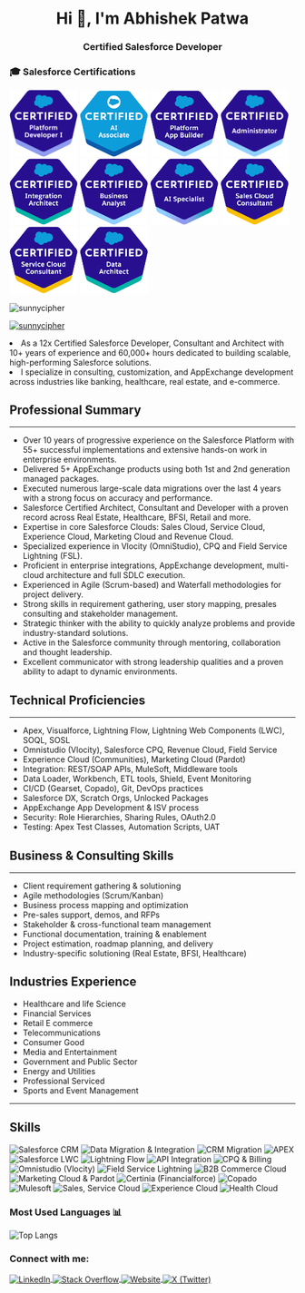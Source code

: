 <h1 align="center">Hi 👋, I'm Abhishek Patwa</h1>
<h3 align="center"> Certified Salesforce Developer </h3>

<h3 align="left">🎓 Salesforce Certifications</h3>
<p align="left">
  <img src="https://github.com/SunnyCipher/certifications/blob/main/Platform-Developer-I.png" alt="Salesforce Certified Associate" width="120"/>
  <img src="https://github.com/SunnyCipher/certifications/blob/main/Associate.png" alt="Salesforce Certified Associate" width="120"/>
   <img src="https://github.com/SunnyCipher/certifications/blob/main/Platform%20App%20developer.png" alt="Salesofrce certified Plateform App Builder Certification" width="120"/>
  <img src="https://github.com/SunnyCipher/certifications/blob/main/Administrator.png" alt="Salesofrce certified Administrator" width="120"/>
    <img src="https://github.com/SunnyCipher/certifications/blob/main/Salesforce%20Integration%20Architect.png" alt="Salesofrce certified Integration Architect" width="120"/>

  <img src="https://github.com/SunnyCipher/certifications/blob/main/SBA.jpg" alt="Salesofrce BA" width="120"/>
  <img src="https://github.com/SunnyCipher/certifications/blob/main/Ai%20specialist.png" alt="Ai specialist" width="120"/>
<img src="https://github.com/SunnyCipher/certifications/blob/main/Sales%20cloud.png" alt="Sales cloud" width="120"/>
<img src="https://github.com/SunnyCipher/certifications/blob/main/Service%20Cloud.png" alt="Service Cloud" width="120"/>
  <img src="https://github.com/SunnyCipher/certifications/blob/main/Data%20Ac.png" alt="Data Ac" width="120"/>
  
  
</p>

<p align="left"> <img src="https://komarev.com/ghpvc/?username=sunnycipher&label=Profile%20views&color=0e75b6&style=flat" alt="sunnycipher" /> </p>

<p align="left"> <a href="https://github.com/ryo-ma/github-profile-trophy"><img src="https://github-profile-trophy.vercel.app/?username=sunnycipher" alt="sunnycipher" /></a> </p>

<li>As a 12x Certified Salesforce Developer, Consultant and Architect with 10+ years of experience and
 60,000+ hours dedicated to building scalable, high-performing Salesforce solutions.</li>
 <li>I specialize in consulting, customization, and AppExchange development across industries like banking, healthcare,
 real estate, and e-commerce.</li>

<h2>Professional Summary</h2>

<hr>



- Over 10 years of progressive experience on the Salesforce Platform with 55+ successful implementations and extensive hands-on work in enterprise environments.  
- Delivered 5+ AppExchange products using both 1st and 2nd generation managed packages.  
- Executed numerous large-scale data migrations over the last 4 years with a strong focus on accuracy and performance.  
- Salesforce Certified Architect, Consultant and Developer with a proven record across Real Estate, Healthcare, BFSI, Retail and more.  
- Expertise in core Salesforce Clouds: Sales Cloud, Service Cloud, Experience Cloud, Marketing Cloud and Revenue Cloud.  
- Specialized experience in Vlocity (OmniStudio), CPQ and Field Service Lightning (FSL).  
- Proficient in enterprise integrations, AppExchange development, multi-cloud architecture and full SDLC execution.  
- Experienced in Agile (Scrum-based) and Waterfall methodologies for project delivery.  
- Strong skills in requirement gathering, user story mapping, presales consulting and stakeholder management.  
- Strategic thinker with the ability to quickly analyze problems and provide industry-standard solutions.  
- Active in the Salesforce community through mentoring, collaboration and thought leadership.  
- Excellent communicator with strong leadership qualities and a proven ability to adapt to dynamic environments.  

</div>




<h2>Technical Proficiencies</h2>

<hr>

<ul>
  <li>Apex, Visualforce, Lightning Flow, Lightning Web Components (LWC), SOQL, SOSL</li>
  <li>Omnistudio (Vlocity), Salesforce CPQ, Revenue Cloud, Field Service</li>
  <li>Experience Cloud (Communities), Marketing Cloud (Pardot)</li>
  <li>Integration: REST/SOAP APIs, MuleSoft, Middleware tools</li>
  <li>Data Loader, Workbench, ETL tools, Shield, Event Monitoring</li>
  <li>CI/CD (Gearset, Copado), Git, DevOps practices</li>
  <li>Salesforce DX, Scratch Orgs, Unlocked Packages</li>
  <li>AppExchange App Development & ISV process</li>
  <li>Security: Role Hierarchies, Sharing Rules, OAuth2.0</li>
  <li>Testing: Apex Test Classes, Automation Scripts, UAT</li>
</ul>


<h2>Business & Consulting Skills</h2>

<hr>

<ul>
  <li>Client requirement gathering & solutioning</li>
  <li>Agile methodologies (Scrum/Kanban)</li>
  <li>Business process mapping and optimization</li>
  <li>Pre-sales support, demos, and RFPs</li>
  <li>Stakeholder & cross-functional team management</li>
  <li>Functional documentation, training & enablement</li>
  <li>Project estimation, roadmap planning, and delivery</li>
  <li>Industry-specific solutioning (Real Estate, BFSI, Healthcare)</li>
</ul>

<h2>Industries Experience</h2>
<ul>
 <li>Healthcare and life Science</li>
 <li>Financial Services</li>
 <li>Retail E commerce</li> 
 <li>Telecommunications</li> 
 <li>Consumer Good</li> 
 <li>Media and Entertainment</li>
 <li>Government and Public Sector</li>
 <li>Energy and Utilities</li>
 <li>Professional Serviced</li>
 <li>Sports and Event Management</li>
  </ul>
<hr>

  
<h2>Skills</h2>

![Salesforce CRM](https://img.shields.io/badge/-Salesforce%20CRM-blueviolet)
![Data Migration & Integration](https://img.shields.io/badge/-Data%20Migration%20&%20Integration-blueviolet)
![CRM Migration](https://img.shields.io/badge/-CRM%20Migration-blueviolet)
![APEX](https://img.shields.io/badge/-APEX-blueviolet)
![Salesforce LWC](https://img.shields.io/badge/-Salesforce%20LWC-blueviolet)
![Lightning Flow](https://img.shields.io/badge/-Lightning%20Flow-blueviolet)
![API Integration](https://img.shields.io/badge/-API%20Integration-blueviolet)
![CPQ & Billing](https://img.shields.io/badge/-CPQ%20&%20Billing-blueviolet)
![Omnistudio (Vlocity)](https://img.shields.io/badge/-Omnistudio%20(Vlocity)-blueviolet)
![Field Service Lightning](https://img.shields.io/badge/-Field%20Service%20Lightning-blueviolet)
![B2B Commerce Cloud](https://img.shields.io/badge/-B2B%20Commerce%20Cloud-blueviolet)
![Marketing Cloud & Pardot](https://img.shields.io/badge/-Marketing%20Cloud%20&%20Pardot-blueviolet)
![Certinia (Financialforce)](https://img.shields.io/badge/-Certinia%20(Financialforce)-blueviolet)
![Copado](https://img.shields.io/badge/-Copado-blueviolet)
![Mulesoft](https://img.shields.io/badge/-Mulesoft-blueviolet)
![Sales, Service Cloud](https://img.shields.io/badge/-Sales%20&%20Service%20Cloud-blueviolet)
![Experience Cloud](https://img.shields.io/badge/-Experience%20Cloud-blueviolet)
![Health Cloud](https://img.shields.io/badge/-Health%20Cloud-blueviolet)


 
### Most Used Languages 📊

![Top Langs](https://github-readme-stats.vercel.app/api/top-langs/?username=sunnycipher&layout=compact&theme=default)

<h3 align="left">Connect with me:</h3>
<p align="left">
  <a href="https://www.linkedin.com/in/patwasunny" target="blank">
    <img align="center" src="https://raw.githubusercontent.com/rahuldkjain/github-profile-readme-generator/master/src/images/icons/Social/linked-in-alt.svg" alt="LinkedIn" height="30" width="40" />
  </a>
  <a href="https://stackoverflow.com/users/30348204/sunny-patwa" target="blank">
    <img align="center" src="https://raw.githubusercontent.com/rahuldkjain/github-profile-readme-generator/master/src/images/icons/Social/stack-overflow.svg" alt="Stack Overflow" height="30" width="40" />
  </a>
  <a href="https://ciphermeticconsulting.com/" target="blank">
    <img align="center" src="https://img.icons8.com/ios-filled/50/000000/domain.png" alt="Website" height="30" width="40" />
  </a>
  <a href="https://x.com/SunnyPatwa98" target="blank">
    <img align="center" src="https://cdn-icons-png.flaticon.com/512/3670/3670151.png" alt="X (Twitter)" height="30" width="40" />
  </a>
</p>




